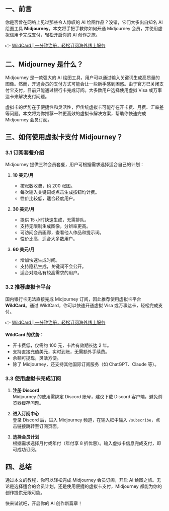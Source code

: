 ## 一、前言

你是否曾在网络上见过那些令人惊叹的 AI 绘图作品？没错，它们大多出自知名 AI 绘图工具 **Midjourney**。本文将手把手教你如何开通 Midjourney 会员，并使用虚拟信用卡完成支付，轻松开启你的 AI 创作之旅。

👉 [WildCard | 一分钟注册，轻松订阅海外线上服务](https://bit.ly/bewildcard)

## 二、Midjourney 是什么？

Midjourney 是一款强大的 AI 绘图工具，用户可以通过输入关键词生成高质量的图像。然而，开通会员的支付方式可能会让一些新手感到困惑。由于官方已关闭支付宝支付，目前只能通过银行卡完成订阅。大多数用户选择使用虚拟 Visa 或万事达卡来解决支付问题。

虚拟卡的优势在于便捷性和灵活性，但传统虚拟卡可能存在开卡费、月费、汇率差等问题。本文将为你推荐一种更高效的虚拟卡解决方案，帮助你快速完成 Midjourney 会员订阅。

## 三、如何使用虚拟卡支付 Midjourney？

### 3.1 订阅套餐介绍

Midjourney 提供三种会员套餐，用户可根据需求选择适合自己的计划：

1. **10 美元/月**  
   - 按张数收费，约 200 张图。  
   - 每次输入关键词或点击生成按钮均计费。  
   - 性价比较低，适合轻度用户。

2. **30 美元/月**  
   - 提供 15 小时快速生成，无需排队。  
   - 支持无限制生成图像，分辨率更高。  
   - 可访问会员画廊，查看他人作品和提示词。  
   - 性价比高，适合大多数用户。

3. **60 美元/月**  
   - 增加快速生成时间。  
   - 支持隐私生成，关键词不会公开。  
   - 适合对隐私有较高需求的用户。

### 3.2 推荐虚拟卡平台

国内银行卡无法直接完成 Midjourney 订阅，因此推荐使用虚拟卡平台 **WildCard**。通过 WildCard，你可以快速开通虚拟 Visa 或万事达卡，轻松完成支付。

👉 [WildCard | 一分钟注册，轻松订阅海外线上服务](https://bit.ly/bewildcard)

**WildCard 的优势：**
- 开卡费低，仅需约 100 元，卡片有效期长达 2 年。  
- 支持直接充值美元，实时到账，无需额外手续费。  
- 余额可提现，灵活方便。  
- 除了 Midjourney，还支持其他国际订阅服务（如 ChatGPT、Claude 等）。

### 3.3 使用虚拟卡完成订阅

1. **注册 Discord**  
   Midjourney 的使用需绑定 Discord 账号，建议下载 Discord 客户端，避免浏览器缓存问题。

2. **进入订阅中心**  
   登录 Discord 后，进入 Midjourney 频道，在输入框中输入 `/subscribe`，点击链接跳转至订阅页面。

3. **选择会员计划**  
   根据需求选择月付或年付（年付享 8 折优惠）。输入虚拟卡信息完成支付，即可成功订阅。

## 四、总结

通过本文的教程，你可以轻松完成 Midjourney 会员订阅，开启 AI 绘图之旅。无论是选择适合的会员计划，还是使用便捷的虚拟卡支付，Midjourney 都能为你的创作提供无限可能。

快来试试吧，开启你的 AI 创作新篇章！